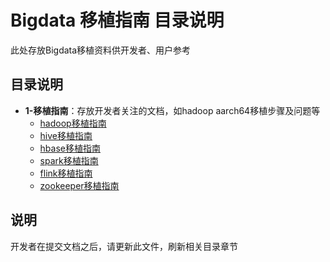 # Bigdata 移植指南 目录说明

此处存放Bigdata移植资料供开发者、用户参考

## 目录说明
- **1-移植指南**：存放开发者关注的文档，如hadoop aarch64移植步骤及问题等
    - [hadoop移植指南](hadoop.md)
    - [hive移植指南](hive.md)
    - [hbase移植指南](hbase.md)
    - [spark移植指南](spark.md)
    - [flink移植指南](flink.md)
    - [zookeeper移植指南](zookeeper.md)
## 说明
开发者在提交文档之后，请更新此文件，刷新相关目录章节